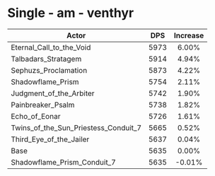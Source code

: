 # Single - am - venthyr
| Actor | DPS | Increase |
|---|:---:|:---:|
|Eternal_Call_to_the_Void|5973|6.00%|
|Talbadars_Stratagem|5914|4.94%|
|Sephuzs_Proclamation|5873|4.22%|
|Shadowflame_Prism|5754|2.11%|
|Judgment_of_the_Arbiter|5742|1.90%|
|Painbreaker_Psalm|5738|1.82%|
|Echo_of_Eonar|5726|1.61%|
|Twins_of_the_Sun_Priestess_Conduit_7|5665|0.52%|
|Third_Eye_of_the_Jailer|5637|0.04%|
|Base|5635|0.00%|
|Shadowflame_Prism_Conduit_7|5635|-0.01%|
